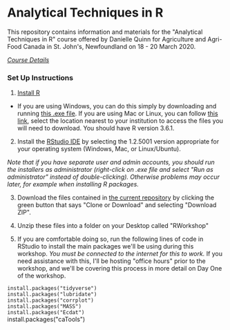 # Analytical Techniques in R  

This repository contains information and materials for the "Analytical Techniques in R" course offered by Danielle Quinn for Agriculture and Agri-Food Canada in St. John's, Newfoundland on 18 - 20 March 2020.  

[*Course Details*](https://github.com/DanielleQuinn/AAFC_Workshop/blob/master/CourseOutline.md)

### Set Up Instructions  

1. [Install R](https://www.r-project.org/)  
- If you are using Windows, you can do this simply by downloading and running [this .exe file](https://cran.r-project.org/bin/windows/base/release.htm). If you are using Mac or Linux, you can follow [this link](https://cran.r-project.org/mirrors.html), select the location nearest to your institution to access the files you will need to download. You should have R version 3.6.1.  

2. Install the [RStudio IDE](https://www.rstudio.com/products/rstudio/download/#download) by selecting the 1.2.5001 version appropriate for your operating system (Windows, Mac, or Linux/Ubuntu).  

*Note that if you have separate user and admin accounts, you should run the installers as administrator (right-click on .exe file and select "Run as administrator" instead of double-clicking). Otherwise problems may occur later, for example when installing R packages.*  

3. Download the files contained in [the current repository](https://github.com/DanielleQuinn/AAFC_Workshop) by clicking the green button that says "Clone or Download" and selecting "Download ZIP".  

4. Unzip these files into a folder on your Desktop called "RWorkshop"  

5. If you are comfortable doing so, run the following lines of code in RStudio to install the main packages we'll be using during this workshop. *You must be connected to the internet for this to work.* If you need assistance with this, I'll be hosting "office hours" prior to the workshop, and we'll be covering this process in more detail on Day One of the workshop.  

`install.packages("tidyverse")`   
`install.packages("lubridate")`   
`install.packages("corrplot")`  
`install.packages("MASS")`  
`install.packages("Ecdat")`  
install.packages("caTools")

